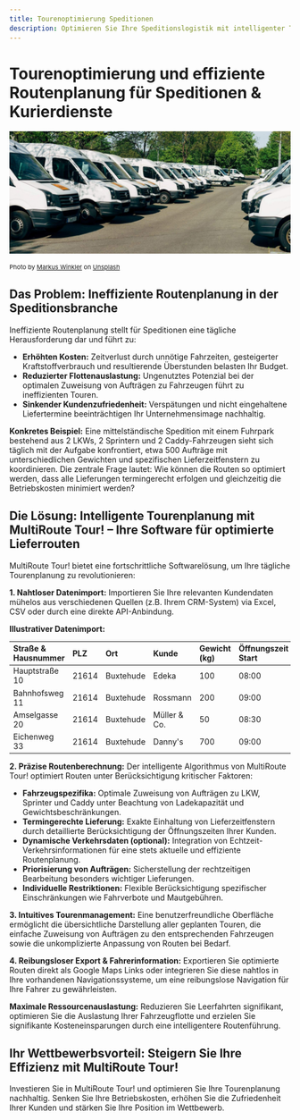```yaml
---
title: Tourenoptimierung Speditionen
description: Optimieren Sie Ihre Speditionslogistik mit intelligenter Tourenplanung. Effiziente Routen, maximale Auslastung & zufriedene Kunden dank MultiRoute Tour!
---
```

# Tourenoptimierung und effiziente Routenplanung für Speditionen & Kurierdienste

![Speditionsfahrzeuge für die Routenplanung](assets/sprinter.jpg "Moderne Speditionsflotte im Einsatz")

<div style="font-size: 11px">Photo by <a href="https://unsplash.com/@markuswinkler?utm_source=unsplash&utm_medium=referral&utm_content=creditCopyText" rel="noopener noreferrer nofollow">Markus Winkler</a> on <a href="https://unsplash.com/s/photos/fleet?utm_source=unsplash&utm_medium=referral&utm_content=creditCopyText" rel="noopener noreferrer nofollow">Unsplash</a></div>

## Das Problem: Ineffiziente Routenplanung in der Speditionsbranche

Ineffiziente Routenplanung stellt für Speditionen eine tägliche Herausforderung dar und führt zu:

* **Erhöhten Kosten:** Zeitverlust durch unnötige Fahrzeiten, gesteigerter Kraftstoffverbrauch und resultierende Überstunden belasten Ihr Budget.
* **Reduzierter Flottenauslastung:** Ungenutztes Potenzial bei der optimalen Zuweisung von Aufträgen zu Fahrzeugen führt zu ineffizienten Touren.
* **Sinkender Kundenzufriedenheit:** Verspätungen und nicht eingehaltene Liefertermine beeinträchtigen Ihr Unternehmensimage nachhaltig.

**Konkretes Beispiel:** Eine mittelständische Spedition mit einem Fuhrpark bestehend aus 2 LKWs, 2 Sprintern und 2 Caddy-Fahrzeugen sieht sich täglich mit der Aufgabe konfrontiert, etwa 500 Aufträge mit unterschiedlichen Gewichten und spezifischen Lieferzeitfenstern zu koordinieren. Die zentrale Frage lautet: Wie können die Routen so optimiert werden, dass alle Lieferungen termingerecht erfolgen und gleichzeitig die Betriebskosten minimiert werden?

## Die Lösung: Intelligente Tourenplanung mit MultiRoute Tour! – Ihre Software für optimierte Lieferrouten

MultiRoute Tour! bietet eine fortschrittliche Softwarelösung, um Ihre tägliche Tourenplanung zu revolutionieren:

**1. Nahtloser Datenimport:** Importieren Sie Ihre relevanten Kundendaten mühelos aus verschiedenen Quellen (z.B. Ihrem CRM-System) via Excel, CSV oder durch eine direkte API-Anbindung.

**Illustrativer Datenimport:**

| Straße & Hausnummer | PLZ   | Ort        | Kunde          | Gewicht (kg) | Öffnungszeit Start | Öffnungszeit Ende | Priorität | Besondere Hinweise        |
| :-------------------- | :---- | :--------- | :------------- | :------------- | :------------------ | :---------------- | :-------- | :------------------------ |
| Hauptstraße 10      | 21614 | Buxtehude  | Edeka          | 100            | 08:00             | 20:00             | Hoch      | Kühltransport erforderlich |
| Bahnhofsweg 11      | 21614 | Buxtehude  | Rossmann       | 200            | 09:00             | 18:00             | Mittel    |                         |
| Amselgasse 20       | 21614 | Buxtehude  | Müller & Co.   | 50             | 08:30             | 12:30             | Niedrig   |                         |
| Eichenweg 33        | 21614 | Buxtehude  | Danny's        | 700            | 09:00             | 10:30             | Hoch      |                         |

**2. Präzise Routenberechnung:** Der intelligente Algorithmus von MultiRoute Tour! optimiert Routen unter Berücksichtigung kritischer Faktoren:

* **Fahrzeugspezifika:** Optimale Zuweisung von Aufträgen zu LKW, Sprinter und Caddy unter Beachtung von Ladekapazität und Gewichtsbeschränkungen.
* **Termingerechte Lieferung:** Exakte Einhaltung von Lieferzeitfenstern durch detaillierte Berücksichtigung der Öffnungszeiten Ihrer Kunden.
* **Dynamische Verkehrsdaten (optional):** Integration von Echtzeit-Verkehrsinformationen für eine stets aktuelle und effiziente Routenplanung.
* **Priorisierung von Aufträgen:** Sicherstellung der rechtzeitigen Bearbeitung besonders wichtiger Lieferungen.
* **Individuelle Restriktionen:** Flexible Berücksichtigung spezifischer Einschränkungen wie Fahrverbote und Mautgebühren.

**3. Intuitives Tourenmanagement:** Eine benutzerfreundliche Oberfläche ermöglicht die übersichtliche Darstellung aller geplanten Touren, die einfache Zuweisung von Aufträgen zu den entsprechenden Fahrzeugen sowie die unkomplizierte Anpassung von Routen bei Bedarf.

**4. Reibungsloser Export & Fahrerinformation:** Exportieren Sie optimierte Routen direkt als Google Maps Links oder integrieren Sie diese nahtlos in Ihre vorhandenen Navigationssysteme, um eine reibungslose Navigation für Ihre Fahrer zu gewährleisten.

**Maximale Ressourcenauslastung:** Reduzieren Sie Leerfahrten signifikant, optimieren Sie die Auslastung Ihrer Fahrzeugflotte und erzielen Sie signifikante Kosteneinsparungen durch eine intelligentere Routenführung.

## Ihr Wettbewerbsvorteil: Steigern Sie Ihre Effizienz mit MultiRoute Tour!

Investieren Sie in MultiRoute Tour! und optimieren Sie Ihre Tourenplanung nachhaltig. Senken Sie Ihre Betriebskosten, erhöhen Sie die Zufriedenheit Ihrer Kunden und stärken Sie Ihre Position im Wettbewerb.
